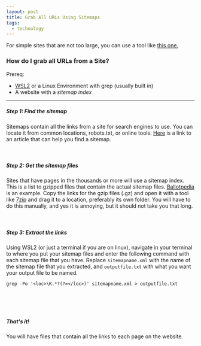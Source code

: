 ```yaml
---
layout: post
title: Grab All URLs Using Sitemaps
tags:
  - technology
---
```


For simple sites that are not too large, you can use a tool like [this one.](https://robhammond.co/tools/xml-extract) 

### How do I grab all URLs from a Site?
Prereq:
* [WSL2](https://docs.microsoft.com/en-us/windows/wsl/install-win10) or a Linux Environment with grep (usually built in)
* A website with a *sitemap index*
---

##### Step 1: Find the sitemap
Sitemaps contain all the links from a site for search engines to use. You can locate it from common locations, robots.txt, or online tools.
[Here](https://www.seerinteractive.com/blog/how-to-find-your-sitemap/) is a link to an article that can help you find a sitemap.
<br/>
<br/>
<br/>

##### Step 2: Get the sitemap files
Sites that have pages in the thousands or more will use a sitemap index. This is a list to gzipped files that contain the actual sitemap files.
[Ballotpedia](https://ballotpedia.org/wiki/sitemap/sitemap-index-ballotpedia.xml) is  an example. Copy the links for the gzip files (.gz) and open it with a tool like [7zip](https://7-zip.org) and drag it to a location, preferably its own folder. You will have to do this manually, and yes it is annoying, but it should not take you that long.
<br/>
<br/>
<br/>
##### Step 3: Extract the links
Using WSL2 (or just a terminal if you are on linux), navigate in your terminal to where you put your sitemap files and enter the following command with each sitemap file that you have. Replace `sitemapname.xml` with the name of the sitemap file that you extracted, and `outputfile.txt` with what you want your output file to be named. <br/>

`grep -Po '<loc>\K.*?(?=</loc>)' sitemapname.xml > outputfile.txt`

<br/>
<br/>
<br/>

##### That's it!
You will have files that contain all the links to each page on the website.
